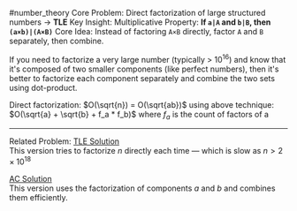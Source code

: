 #number_theory 
Core Problem: Direct factorization of large structured numbers → **TLE**
Key Insight: Multiplicative Property: **If `a|A` and `b|B`, then `(a×b)|(A×B)`**
Core Idea: Instead of factoring `A×B` directly, factor `A` and `B` separately, then combine.

If you need to factorize a very large number (typically > $10^{16}$) and know that it's composed of two smaller components (like perfect numbers), then it's better to factorize each component separately and combine the two sets using dot-product.

Direct factorization: $O(\sqrt{n}) = O(\sqrt{ab})$
using above technique: $O(\sqrt{a} + \sqrt{b} + f_a * f_b)$ where $f_a$ is the count of factors of a

---
Related Problem: 
[TLE Solution](https://vjudge.net/solution/61383495/h0ODvTvaTfAc6kxbnfZF)  
This version tries to factorize $n$ directly each time — which is slow as $n > 2 \times 10^{18}$

[AC Solution](https://vjudge.net/solution/61383010/EXk6wVTKvJwBYXsYyJZ8)  
This version uses the factorization of components $a$ and $b$ and combines them efficiently.
